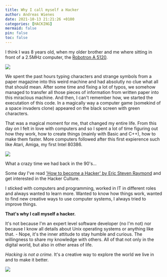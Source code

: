 ```yaml
---
title: Why I call myself a Hacker
author: Andreas Wienes
date: 2021-10-13 21:21:26 +0100
categories: [HACKING]
mermaid: false
pin: false
toc: false
---
```


I think I was 8 years old, when my older brother and me where sitting in front of a 2.5MHz computer, the [Robotron A 5120](https://en.wikipedia.org/wiki/A_5120). 

<img src="https://de.wikipedia.org/wiki/A_5120#/media/Datei:Robotron_A_5120_with_UDOS.jpg">

We spent the past hours typing characters and strange symbols from a paper magazine into this weird machine and had absolutly no clue what all that should mean. After some time and fixing a lot of typos, we somehow managed to transfer all those pieces of information from written paper into this miraclous machine. And then, I can't remember how, we started the executation of this code. In a magically way a computer game (somekind of a space invaders clone) appeared on the black screen with green characters.

That was a magical moment for me, that changed my entire life. From this day on I felt in love with computers and so I spent a lot of time figuring out how they work, how to create things (mainly with Basic and C++), how to make them faster. More computers followed after this first expierence such like Atari, Amiga, my first Intel 80386. 

<img src="https://de.wikipedia.org/wiki/Intel_80386#/media/Datei:KL_Intel_i386DX.jpg">

What a crazy time we had back in the 90's...

Some day I've read ['How to become a Hacker' by Eric Steven Raymond](http://www.catb.org/~esr/faqs/hacker-howto.html) and get interested in the Hacker Culture.

I sticked with computers and programming, worked in IT in different roles and always wanted to learn more. Wanted to know how things work, wanted to find new creative ways to use computer systems, I always tried to improve things.

**That's why I call myself a hacker.**

It's not because I'm an expert level software developer (no I'm not) nor because I know all details about Unix operating systems or anything like that. - Nope, it's the inner attitude to stay humble and curious. The willingness to share my knowledge with others. All of that not only in the digital world, but also in other areas of life. 

_Hacking is not a crime._ 
It's a creative way to explore the world we live in and to make it better.

<img src="http://www.catb.org/~esr/faqs/glider.png">